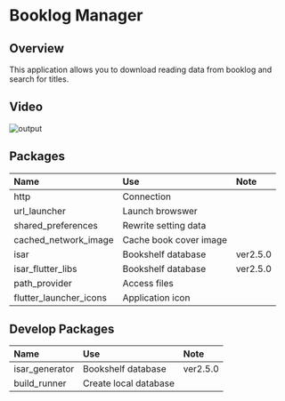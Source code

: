 # Booklog Manager

## Overview

This application allows you to download reading data from booklog and search for titles.

## Video

![output](https://github.com/kimi-soft/flutter-booklog-manager/assets/96122944/20e3a322-6cd3-456b-a5b9-6d7bd8fd78f4)

## Packages

|Name|Use|Note|
|:-|:-|:-|
|http|Connection||
|url_launcher|Launch browswer||
|shared_preferences|Rewrite setting data||
|cached_network_image|Cache book cover image||
|isar|Bookshelf database|ver2.5.0|
|isar_flutter_libs|Bookshelf database|ver2.5.0|
|path_provider|Access files||
|flutter_launcher_icons|Application icon||

## Develop Packages

|Name|Use|Note|
|:-|:-|:-|
|isar_generator|Bookshelf database|ver2.5.0|
|build_runner|Create local database||
